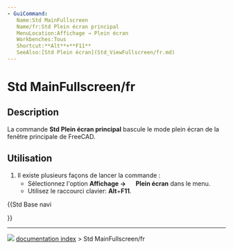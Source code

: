 ```yaml
---
- GuiCommand:
   Name:Std MainFullscreen
   Name/fr:Std Plein écran principal
   MenuLocation:Affichage → Plein écran
   Workbenches:Tous
   Shortcut:**Alt**+**F11**
   SeeAlso:[Std Plein écran](Std_ViewFullscreen/fr.md)
---
```


# Std MainFullscreen/fr

## Description

La commande **Std Plein écran principal** bascule le mode plein écran de la fenêtre principale de FreeCAD.

## Utilisation

1.  Il existe plusieurs façons de lancer la commande :
    -   Sélectionnez l\'option **Affichage → <img src="images/Std_MainFullscreen.svg" width=16px> Plein écran** dans le menu.
    -   Utilisez le raccourci clavier: **Alt**+**F11**.





{{Std Base navi

}}



---
![](images/Button_right.svg) [documentation index](../README.md) > Std MainFullscreen/fr
